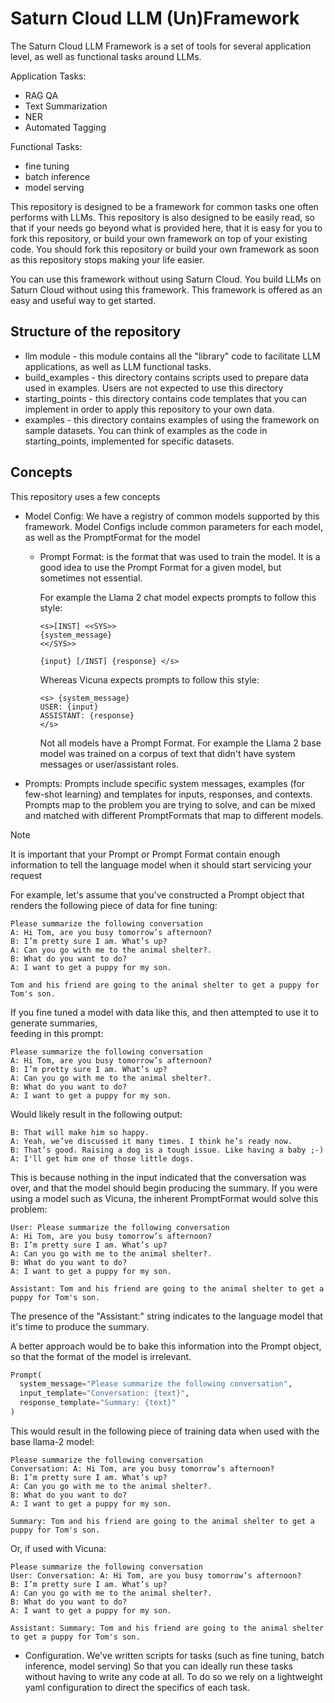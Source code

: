 # Saturn Cloud LLM (Un)Framework

The Saturn Cloud LLM Framework is a set of tools for several application level, 
as well as functional tasks around LLMs.

Application Tasks:
- RAG QA
- Text Summarization
- NER
- Automated Tagging

Functional Tasks:
- fine tuning
- batch inference
- model serving

This repository is designed to be a framework for common tasks one often performs with LLMs. 
This repository is also designed to be easily read, so that if your needs go beyond what is provided here, 
that it is easy for you to fork this repository, or build your own framework on top of your existing code.
You should fork this repository or build your own framework as soon as this repository stops making your life
easier.

You can use this framework without using Saturn Cloud. You build LLMs on Saturn Cloud without 
using this framework. This framework is offered as an easy and useful way to get started.

## Structure of the repository

- llm module - this module contains all the "library" code to facilitate LLM applications, as well as LLM functional tasks.
- build_examples - this directory contains scripts used to prepare data used in examples. Users are not expected to use this directory
- starting_points - this directory contains code templates that you can implement in order to apply this repository to your own data.
- examples - this directory contains examples of using the framework on sample datasets. You can think of examples as the code in starting_points, implemented for specific datasets.

## Concepts

This repository uses a few concepts

- Model Config: We have a registry of common models supported by this framework. Model Configs include common parameters for each model, as well as the PromptFormat for the model 
  - Prompt Format: is the format that was used to train the model. It is a good idea to use the Prompt Format for a given model, but sometimes not essential. 
  
      For example the Llama 2 chat model expects prompts to follow this style:
    
      ```
      <s>[INST] <<SYS>>
      {system_message}
      <</SYS>>
    
      {input} [/INST] {response} </s>
      ```
    
      Whereas Vicuna expects prompts to follow this style:
    
      ```
      <s> {system_message}
      USER: {input}
      ASSISTANT: {response}
      </s>
      ```

      Not all models have a Prompt Format. For example the Llama 2 base model was trained on 
      a corpus of text that didn't have system messages or user/assistant roles.

- Prompts: Prompts include specific system messages, examples (for few-shot learning) 
and templates for inputs, responses, and contexts. Prompts map to the problem you are trying 
to solve, and can be mixed and matched with different PromptFormats that map to different models. 

> [!NOTE]  
> It is important that your Prompt or Prompt Format contain enough information to tell the language 
> model when it should start servicing your request
 
For example, let's assume that you've constructed a Prompt object that renders the following 
piece of data for fine tuning:

```
Please summarize the following conversation
A: Hi Tom, are you busy tomorrow’s afternoon?
B: I’m pretty sure I am. What’s up?
A: Can you go with me to the animal shelter?.
B: What do you want to do?
A: I want to get a puppy for my son.

Tom and his friend are going to the animal shelter to get a puppy for Tom's son.
```

If you fine tuned a model with data like this, and then attempted to use it to generate summaries,  
feeding in this prompt:

```
Please summarize the following conversation
A: Hi Tom, are you busy tomorrow’s afternoon?
B: I’m pretty sure I am. What’s up?
A: Can you go with me to the animal shelter?.
B: What do you want to do?
A: I want to get a puppy for my son.
```

Would likely result in the following output:

```
B: That will make him so happy.
A: Yeah, we’ve discussed it many times. I think he’s ready now.
B: That’s good. Raising a dog is a tough issue. Like having a baby ;-)
A: I'll get him one of those little dogs.
```

This is because nothing in the input indicated that the conversation was over, and that the model
should begin producing the summary. If you were using a model such as Vicuna, the inherent 
PromptFormat would solve this problem:

```
User: Please summarize the following conversation
A: Hi Tom, are you busy tomorrow’s afternoon?
B: I’m pretty sure I am. What’s up?
A: Can you go with me to the animal shelter?.
B: What do you want to do?
A: I want to get a puppy for my son.

Assistant: Tom and his friend are going to the animal shelter to get a puppy for Tom's son.
```

The presence of the "Assistant:" string indicates to the language model that it's time to produce 
the summary. 

A better approach would be to bake this information into the Prompt object, so that the format
of the model is irrelevant.

```python
Prompt(
  system_message="Please summarize the following conversation", 
  input_template="Conversation: {text}",
  response_template="Summary: {text}"
)
```

This would result in the following piece of training data when used with the base llama-2 model:

```
Please summarize the following conversation
Conversation: A: Hi Tom, are you busy tomorrow’s afternoon?
B: I’m pretty sure I am. What’s up?
A: Can you go with me to the animal shelter?.
B: What do you want to do?
A: I want to get a puppy for my son.

Summary: Tom and his friend are going to the animal shelter to get a puppy for Tom's son.
```

Or, if used with Vicuna:

```
Please summarize the following conversation
User: Conversation: A: Hi Tom, are you busy tomorrow’s afternoon?
B: I’m pretty sure I am. What’s up?
A: Can you go with me to the animal shelter?.
B: What do you want to do?
A: I want to get a puppy for my son.

Assistant: Summary: Tom and his friend are going to the animal shelter to get a puppy for Tom's son.
```

- Configuration. We've written scripts for tasks (such as fine tuning, batch inference, model serving)
So that you can ideally run these tasks without having to write any code at all. To do so we
rely on a lightweight yaml configuration to direct the specifics of each task. 
